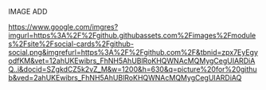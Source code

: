 

IMAGE ADD

https://www.google.com/imgres?imgurl=https%3A%2F%2Fgithub.githubassets.com%2Fimages%2Fmodules%2Fsite%2Fsocial-cards%2Fgithub-social.png&imgrefurl=https%3A%2F%2Fgithub.com%2F&tbnid=zpx7EyEgyodfKM&vet=12ahUKEwibrs_FhNH5AhUBlRoKHQWNAcMQMygCegUIARDiAQ..i&docid=SZgkdCZ5k2vZ_M&w=1200&h=630&q=picture%20for%20github&ved=2ahUKEwibrs_FhNH5AhUBlRoKHQWNAcMQMygCegUIARDiAQ
